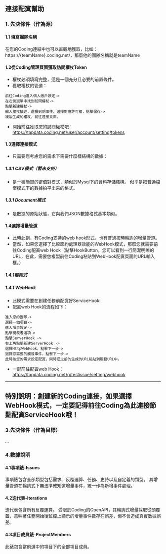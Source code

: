## **連接配寘幫助**
### **1. 先決條件（作為源）**
#### **1.1 填寫團隊名稱**
在您的Coding連結中也可以直觀地獲取，比如：https://{teamName}.coding.net/，那麼他的團隊名稱就是teamName 
#### **1.2從Coding管理頁面獲取訪問權杖Token**
- 權杖必須填寫完整，這是一個充分且必要的前置條件。
- 獲取權杖的管道：
```
前往Coding進入個人帳戶設定->
在左側選單中找到訪問權杖->
點擊新建權杖->
輸入權杖描述，選擇到期事件，選擇對應許可權，點擊保存->
複製生成的權杖，前往連接頁面。
```
- 開始前往獲取您的訪問權杖吧： https://tapdata.coding.net/user/account/setting/tokens
#### **1.3選擇連接模式**
- 只需要您考慮您的需求下需要什麼樣結構的數據：
##### **1.3.1 CSV模式（暫未支持）**
- 是一種簡單的鍵值對模式，類似於Mysql下的資料存儲結構。 似乎是把普通檔案模式下的數據拍平出來的格式。
##### **1.3.1 Document模式**
- 是數據的原始狀態，它與我們JSON數據格式基本類似。
#### **1.4選擇增量管道**
- 此時此刻，有Coding支持的web hook形式，也有普通按時輪詢的增量管道。
- 當然，如果您選擇了比較節約處理器效能的WebHook模式，那麼您就需要前往Coding配寘web Hook（點擊HookButton，您可以看到一行簡潔明瞭的URL，在此，需要您複製前往Coding粘貼到WebHook配寘頁面的URL輸入框。）
##### **1.4.1輪詢式**
##### **1.4.1 WebHook**
- 此模式需要在創建任務前配寘好ServiceHook:
- 配寘web Hook的流程如下：
```
進入您的團隊->
選擇一個項目->
進入項目設定->
點擊開發者選項->
點擊ServerHook ->
右上角點擊新建ServerHook ->
選擇HttpWebHook，點擊下一步->
選擇您需要的觸發事件，點擊下一步->
此時按您的需求設定配寘，同時把之前的生成的URL粘貼到服務URL中。
```
- 一鍵前往配寘web Hook： https://tapdata.coding.net/p/testissue/setting/webhook
---
特別說明：**創建新的Coding連接，如果選擇WebHook模式，一定要記得前往Coding為此連接節點配寘ServiceHook哦！**
---

### **3.先決條件（作為目標）**

…

### **4.數據說明**
#### **4.1事項錶-Issues**
事項錶包含全部類型包括需求、反覆運算、任務、史詩以及自定義的類型。
其增量管道在輪詢式下無法準確知道增量事件，統一作為新增事件處理。
#### **4.2迭代表-Iterations**
迭代表包含所有反覆運算。
受限於Coding的OpenAPI，其輪詢式增量採取從頭覆蓋，意味著任務開始後監控上顯示的增量事件數存在誤差，但不會造成真實數據誤差。
#### **4.3項目成員錶-ProjectMembers**
此錶包含當前選中的項目下的全部項目成員。